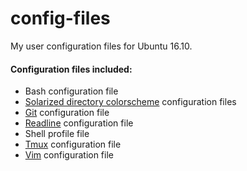 # config-files

My user configuration files for Ubuntu 16.10.

#### Configuration files included:

* Bash configuration file
* [Solarized directory colorscheme](https://github.com/seebi/dircolors-solarized) configuration files
* [Git](https://git-scm.com/docs/git-config) configuration file
* [Readline](https://www.gnu.org/software/bash/manual/html_node/Readline-Init-File.html)
configuration file
* Shell profile file
* [Tmux](https://tmux.github.io/) configuration file
* [Vim](http://www.vim.org/) configuration file
